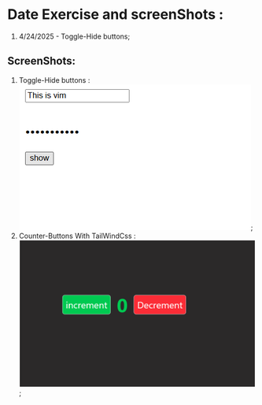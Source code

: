 # Date Exercise and screenShots : 
1. 4/24/2025 - Toggle-Hide buttons;

## ScreenShots: 
1. Toggle-Hide buttons :    ![Toggle button screenshot](./src/HideShowButton/hide.png);
2. Counter-Buttons With TailWindCss : ![Counter button tailWindCss screenshot](./src/Counter/counter.png);